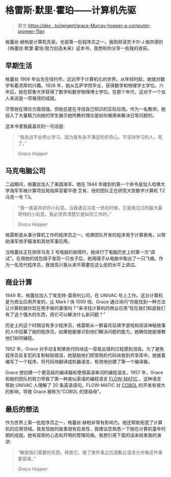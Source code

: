 # 格雷斯·默里·霍珀——计算机先驱

> 原文:[https://dev . to/jwigert/grace-Murray-hopper-a-computer-pioneer-11an](https://dev.to/jwigert/grace-murray-hopper-a-computer-pioneer-11an)

格蕾丝·赫柏是计算机先驱，也是第一批程序员之一。我刚刚读完卡尔·J·施奈德的《格蕾丝·默里·霍珀:努力创造未来》这本书，我想和你分享一些我的收获。

## 早期生活

格蕾丝 1906 年出生在纽约市，远远早于计算机化的世界。从年轻时起，她就对数学有着浓厚的兴趣。1928 年，她从瓦萨学院毕业，获得数学和物理学士学位。六年后，她在耶鲁大学获得了数学和数学物理博士学位。在那个年代，这对于一个女人来说是一项难得的成就。

尽管她在理论方面很强，但她总是在寻找自己知识的实际应用。作为一名教师，她投入了大量精力向她的学生展示她所教的理论是如何被用来解决日常问题的。

这本书里我最喜欢的一句话是:

> “我永远不会停止学习，因为我有永不满足的好奇心。不坚持学习的人，死了。”
> 
> <cite>Grace Hopper</cite>

## 马克电脑公司

二战期间，格蕾丝加入了美国海军。她在 1944 年接到的第一个命令是加入哈佛大学海军军械计算项目局指挥官霍华德·艾肯，他的团队正在研究大型数字计算机 T2 马克一号 T3。

> “我一直喜欢好的小玩意。当我遇见马克一世的时候，它是我见过的最大最奇特的小玩意。我必须弄清楚它是如何工作的。”
> 
> <cite>Grace Hopper</cite>

格雷斯是从事计算机工作的程序员之一。哈佛团队开发的程序用于计算表格，以帮助海军炮手瞄准和其他军事应用。

当格蕾丝正在排除马克 2 号电脑的故障时，她进行了电脑历史上的第一次“调试”。在用她的钱包镜子发现一只虫子后，她用镊子从电脑中取出了一只飞蛾。作为一名现代程序员，我很高兴我从来不需要在这么低的水平上调试。

## 商业计算

1949 年，格蕾丝加入了埃克特-莫奇利公司，在 UNIVAC 号上工作。这台计算机是为商业应用开发的，比 Mark I 快 1000 倍。Grace 通过询问“你能找到一种方法让计算机做你现在用手做的事情吗？”来寻找计算机的商业应用“现在我们知道我们有了这个强大的东西，用它可以解决什么新问题？”

历史上的这个时期没有多少程序员，格雷斯从一群喜欢玩填字游戏和阅读神秘故事的人中招募了她的程序员。如果她能够识别他们解决问题的能力，她确信她能够教他们如何编程。

1952 年，Grace 对手动复制某些代码块这一容易出错的过程感到沮丧。为了避免程序员反复犯的复制粘贴错误，她鼓励他们把常用的代码块放到共享库中。她接着编写了一个程序，将代码块翻译成机器语言，有效地创建了第一个编译器。

Grace 想创建一个更高级的编译器和使用英语单词的编程语言。1957 年，Grace 和她的团队的努力导致了第一种类似英语的编程语言 [FLOW-MATIC](https://en.wikipedia.org/wiki/FLOW-MATIC) 。这种语言帮助 UNIVAC 人理解了 20 条英语语句。FLOW-MATIC 对 [COBOL](https://en.wikipedia.org/wiki/COBOL) 的开发有很大的影响，导致 Grace 被称为“COBOL 的曾祖母”。

## 最后的想法

作为世界上第一批程序员之一，格蕾丝·赫柏非常有影响力。她还帮助拓宽了计算机的应用领域。我发现她的故事很有启发性，我建议您熟悉一下她在计算机童年时期的成就。她有探索的心态和开明的管理风格。我想引用下面的话来结束我的演讲:

> “解放我们需要的东西。释放它。做了某件事之后道歉比请求允许做这件事更容易。”
> 
> <cite>Grace Hopper</cite>